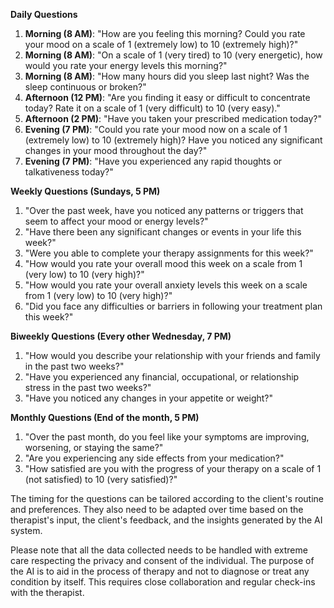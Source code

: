 **Daily Questions**

1. **Morning (8 AM)**: "How are you feeling this morning? Could you rate your mood on a scale of 1 (extremely low) to 10 (extremely high)?"
2. **Morning (8 AM)**: "On a scale of 1 (very tired) to 10 (very energetic), how would you rate your energy levels this morning?"
3. **Morning (8 AM)**: "How many hours did you sleep last night? Was the sleep continuous or broken?"
4. **Afternoon (12 PM)**: "Are you finding it easy or difficult to concentrate today? Rate it on a scale of 1 (very difficult) to 10 (very easy)."
5. **Afternoon (2 PM)**: "Have you taken your prescribed medication today?"
6. **Evening (7 PM)**: "Could you rate your mood now on a scale of 1 (extremely low) to 10 (extremely high)? Have you noticed any significant changes in your mood throughout the day?"
7. **Evening (7 PM)**: "Have you experienced any rapid thoughts or talkativeness today?"

**Weekly Questions (Sundays, 5 PM)**

1. "Over the past week, have you noticed any patterns or triggers that seem to affect your mood or energy levels?"
2. "Have there been any significant changes or events in your life this week?"
3. "Were you able to complete your therapy assignments for this week?"
4. "How would you rate your overall mood this week on a scale from 1 (very low) to 10 (very high)?"
5. "How would you rate your overall anxiety levels this week on a scale from 1 (very low) to 10 (very high)?"
6. "Did you face any difficulties or barriers in following your treatment plan this week?"

**Biweekly Questions (Every other Wednesday, 7 PM)**

1. "How would you describe your relationship with your friends and family in the past two weeks?"
2. "Have you experienced any financial, occupational, or relationship stress in the past two weeks?"
3. "Have you noticed any changes in your appetite or weight?"

**Monthly Questions (End of the month, 5 PM)**

1. "Over the past month, do you feel like your symptoms are improving, worsening, or staying the same?"
2. "Are you experiencing any side effects from your medication?"
3. "How satisfied are you with the progress of your therapy on a scale of 1 (not satisfied) to 10 (very satisfied)?"

The timing for the questions can be tailored according to the client's routine and preferences. They also need to be adapted over time based on the therapist's input, the client's feedback, and the insights generated by the AI system.

Please note that all the data collected needs to be handled with extreme care respecting the privacy and consent of the individual. The purpose of the AI is to aid in the process of therapy and not to diagnose or treat any condition by itself. This requires close collaboration and regular check-ins with the therapist.
